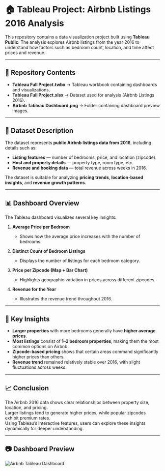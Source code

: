 # 🏠 Tableau Project: Airbnb Listings 2016 Analysis

This repository contains a data visualization project built using **Tableau Public**. The analysis explores Airbnb listings from the year 2016 to understand how factors such as bedroom count, location, and time affect prices and revenue.

---

## 📂 Repository Contents
- **Tableau Full Project.twbx** → Tableau workbook containing dashboards and visualizations.  
- **Tableau Full Project.xlsx** → Dataset used for analysis (Airbnb Listings 2016).  
- **Airbnb Tableau Dashboard.png** → Folder containing dashboard preview images.  

---

## 📑 Dataset Description
The dataset represents **public Airbnb listings data from 2016**, including details such as:
- **Listing features** — number of bedrooms, price, and location (zipcode).  
- **Host and property details** — property type, room type, etc.  
- **Revenue and booking data** — total revenue across weeks in 2016.  

The dataset is suitable for analyzing **pricing trends**, **location-based insights**, and **revenue growth patterns**.

---

## 📊 Dashboard Overview

The Tableau dashboard visualizes several key insights:

1. **Average Price per Bedroom**  
   - Shows how the average price increases with the number of bedrooms.

2. **Distinct Count of Bedroom Listings**  
   - Displays the number of listings for each bedroom category.

3. **Price per Zipcode (Map + Bar Chart)**  
   - Highlights geographic variation in prices across different zipcodes.

4. **Revenue for the Year**  
   - Illustrates the revenue trend throughout 2016.

---

## 🔎 Key Insights

- **Larger properties** with more bedrooms generally have **higher average prices**.  
- **Most listings** consist of **1–2 bedroom properties**, making them the most common options on Airbnb.  
- **Zipcode-based pricing** shows that certain areas command significantly higher prices than others.  
- **Revenue trend** remained relatively stable over 2016, with slight fluctuations across weeks.  

---

## 📈 Conclusion
The Airbnb 2016 data shows clear relationships between property size, location, and pricing.  
Larger listings tend to generate higher prices, while popular zipcodes exhibit premium rates.  
Using Tableau’s interactive features, users can explore these insights dynamically for deeper understanding.

---

## 📷 Dashboard Preview

![Airbnb Tableau Dashboard](Airbnb%Tableau%Dashboard.png)

